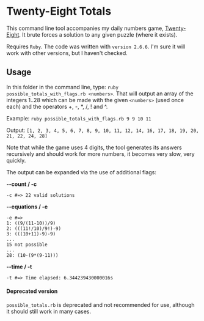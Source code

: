 # Twenty-Eight Totals

This command line tool accompanies my daily numbers game, [Twenty-Eight](http://twenty-eight.robowenking.com/). It brute forces a solution to any given puzzle (where it exists).

Requires `Ruby`. The code was written with `version 2.6.6`. I'm sure it will work with other versions, but I haven't checked.

## Usage

In this folder in the command line, type: `ruby possible_totals_with_flags.rb <numbers>`. That will output an array of the integers 1..28 which can be made with the given `<numbers>` (used once each) and the operators +, -, \*, /, ! and ^.

Example: `ruby possible_totals_with_flags.rb 9 9 10 11`

Output: `[1, 2, 3, 4, 5, 6, 7, 8, 9, 10, 11, 12, 14, 16, 17, 18, 19, 20, 21, 22, 24, 28]`

Note that while the game uses 4 digits, the tool generates its answers recursively and should work for more numbers, it becomes very slow, very quickly.

The output can be expanded via the use of additional flags:

**--count / -c**

`-c #=> 22 valid solutions`

**--equations / -e**

```
-e #=>
1: ((9/(11-10))/9)
2: (((11!/10)/9!)-9)
3: (((10+11)-9)-9)
...
15 not possible
...
28: (10-(9*(9-11)))
```

**--time / -t**

`-t #=> Time elapsed: 6.344239430000016s`

#### Deprecated version

`possible_totals.rb` is deprecated and not recommended for use, although it should still work in many cases.
